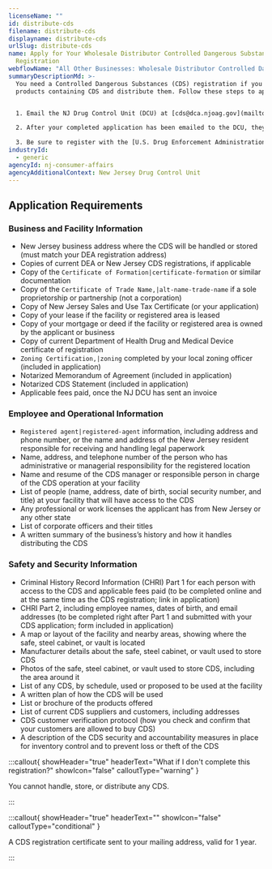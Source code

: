 ```yaml
---
licenseName: ""
id: distribute-cds
filename: distribute-cds
displayname: distribute-cds
urlSlug: distribute-cds
name: Apply for Your Wholesale Distributor Controlled Dangerous Substances
  Registration
webflowName: "All Other Businesses: Wholesale Distributor Controlled Dangerous Substances"
summaryDescriptionMd: >-
  You need a Controlled Dangerous Substances (CDS) registration if you buy any
  products containing CDS and distribute them. Follow these steps to apply:


  1. Email the NJ Drug Control Unit (DCU) at [cds@dca.njoag.gov](mailto:CDS@dca.njoag.gov) to request the CDS registration application for Wholesale Distributors.

  2. After your completed application has been emailed to the DCU, they will email you an invoice to pay your fees online.

  3. Be sure to register with the [U.S. Drug Enforcement Administration (DEA)](https://www.deadiversion.usdoj.gov/online_forms_apps.html) to validate your CDS registration. You will need your CDS number for this process. Email a copy of your DEA registration to the DCU within 60 days.
industryId:
  - generic
agencyId: nj-consumer-affairs
agencyAdditionalContext: New Jersey Drug Control Unit
---
```

## Application Requirements

### Business and Facility Information

* New Jersey business address where the CDS will be handled or stored (must match your DEA registration address)
* Copies of current DEA or New Jersey CDS registrations, if applicable
* Copy of the `Certificate of Formation|certificate-formation` or similar documentation
* Copy of the `Certificate of Trade Name,|alt-name-trade-name` if a sole proprietorship or partnership (not a corporation)
* Copy of New Jersey Sales and Use Tax Certificate (or your application)
* Copy of your lease if the facility or registered area is leased
* Copy of your mortgage or deed if the facility or registered area is owned by the applicant or business
* Copy of current Department of Health Drug and Medical Device certificate of registration
*  `Zoning Certification,|zoning` completed by your local zoning officer (included in application)
* Notarized Memorandum of Agreement (included in application)
* Notarized CDS Statement (included in application)
* Applicable fees paid, once the NJ DCU has sent an invoice

### Employee and Operational Information

*  `Registered agent|registered-agent` information, including address and phone number, or the name and address of the New Jersey resident responsible for receiving and handling legal paperwork
* Name, address, and telephone number of the person who has administrative or managerial responsibility for the registered location
* Name and resume of the CDS manager or responsible person in charge of the CDS operation at your facility
* List of people (name, address, date of birth, social security number, and title) at your facility that will have access to the CDS
* Any professional or work licenses the applicant has from New Jersey or any other state
* List of corporate officers and their titles
* A written summary of the business’s history and how it handles distributing the CDS

### Safety and Security Information

* Criminal History Record Information (CHRI) Part 1 for each person with access to the CDS and applicable fees paid (to be completed online and at the same time as the CDS registration; link in application)
* CHRI Part 2, including employee names, dates of birth, and email addresses (to be completed right after Part 1 and submitted with your CDS application; form included in application)
* A map or layout of the facility and nearby areas, showing where the safe, steel cabinet, or vault is located
* Manufacturer details about the safe, steel cabinet, or vault used to store CDS 
* Photos of the safe, steel cabinet, or vault used to store CDS, including the area around it
* List of any CDS, by schedule, used or proposed to be used at the facility
* A written plan of how the CDS will be used
* List or brochure of the products offered
* List of current CDS suppliers and customers, including addresses
* CDS customer verification protocol (how you check and confirm that your customers are allowed to buy CDS)
* A description of the CDS security and accountability measures in place for inventory control and to prevent loss or theft of the CDS

:::callout{ showHeader="true" headerText="What if I don't complete this registration?" showIcon="false" calloutType="warning" }

You cannot handle, store, or distribute any CDS.

:::

:::callout{ showHeader="true" headerText="" showIcon="false" calloutType="conditional" }

A CDS registration certificate sent to your mailing address, valid for 1 year.

:::